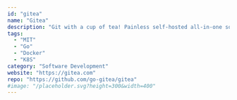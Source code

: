 ```yaml
---
id: "gitea"
name: "Gitea"
description: "Git with a cup of tea! Painless self-hosted all-in-one software development service, including Git hosting, code review, team collaboration, package registry and CI/CD."
tags:
  - "MIT"
  - "Go"
  - "Docker"
  - "K8S"
category: "Software Development"
website: "https://gitea.com"
repo: "https://github.com/go-gitea/gitea"
#image: "/placeholder.svg?height=300&width=400"
---
```


